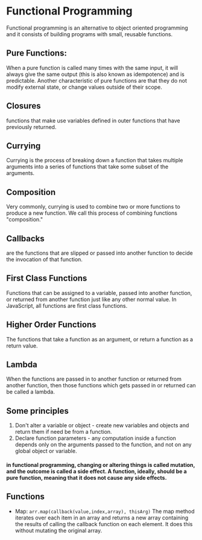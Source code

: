 # Functional Programming
Functional programming is an alternative to object oriented programming and it consists of building programs with small, reusable functions.

## Pure Functions:
When a pure function is called many times with the same input, it will always give the same output (this is also known as idempotence) and is predictable. Another characteristic of pure functions are that they do not modify external state, or change values outside of their scope.

## Closures
 functions that make use variables defined in outer functions that have previously returned.

 ## Currying
 Currying is the process of breaking down a function that takes multiple arguments into a series of functions that take some subset of the arguments. 

 ## Composition
 Very commonly, currying is used to combine two or more functions to produce a new function. We call this process of combining functions "composition."

 ## Callbacks 
 are the functions that are slipped or passed into another function to decide the invocation of that function.

 ## First Class Functions
 Functions that can be assigned to a variable, passed into another function, or returned from another function just like any other normal value. In JavaScript, all functions are first class functions.

 ## Higher Order Functions
 The functions that take a function as an argument, or return a function as a return value.

 ## Lambda
 When the functions are passed in to another function or returned from another function, then those functions which gets passed in or returned can be called a lambda.


## Some principles
1. Don't alter a variable or object - create new variables and objects and return them if need be from a function. 
2. Declare function parameters - any computation inside a function depends only on the arguments passed to the function, and not on any global object or variable.

#### in functional programming, changing or altering things is called mutation, and the outcome is called a side effect. A function, ideally, should be a pure function, meaning that it does not cause any side effects.

## Functions 
- Map: `arr.map(callback(value,index,array), thisArg)` The map method iterates over each item in an array and returns a new array containing the results of calling the callback function on each element. It does this without mutating the original array. 